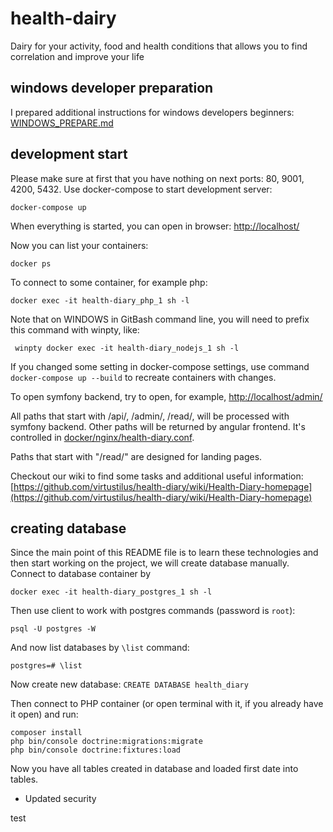 # health-dairy
Dairy for your activity, food and health conditions that allows you to find correlation and improve your life

## windows developer preparation
I prepared additional instructions for windows developers beginners:
[WINDOWS_PREPARE.md](WINDOWS_PREPARE.md)

## development start
Please make sure at first that you have nothing on next ports: 80, 9001, 4200, 5432.
Use docker-compose to start development server:

    docker-compose up

When everything is started, you can open in browser:
[http://localhost/](http://localhost)

Now you can list your containers:

    docker ps

To connect to some container, for example php:

    docker exec -it health-diary_php_1 sh -l

Note that on WINDOWS in GitBash command line, you will need to prefix this command with winpty, like:

     winpty docker exec -it health-diary_nodejs_1 sh -l

If you changed some setting in docker-compose settings, use command `docker-compose up --build` to recreate containers with changes.

To open symfony backend, try to open, for example, [http://localhost/admin/](http://localhost/admin/)

All paths that start with /api/, /admin/, /read/, will be processed with symfony backend. 
Other paths will be returned by angular frontend.
It's controlled in [docker/nginx/health-diary.conf](docker/nginx/health-diary.conf).

Paths that start with "/read/" are designed for landing pages.

Checkout our wiki to find some tasks and additional useful information:
[https://github.com/virtustilus/health-diary/wiki/Health-Diary-homepage](https://github.com/virtustilus/health-diary/wiki/Health-Diary-homepage)

## creating database

Since the main point of this README file is to learn these technologies and then start working on the project, we will create database manually.
Connect to database container by 

    docker exec -it health-diary_postgres_1 sh -l

Then use client to work with postgres commands (password is `root`):

    psql -U postgres -W

And now list databases by `\list` command:

    postgres=# \list

Now create new database: `CREATE DATABASE health_diary`

Then connect to PHP container (or open terminal with it, if you already have it open) and run:

    composer install
    php bin/console doctrine:migrations:migrate
    php bin/console doctrine:fixtures:load

Now you have all tables created in database and loaded first date into tables.

- Updated security
    
test 
